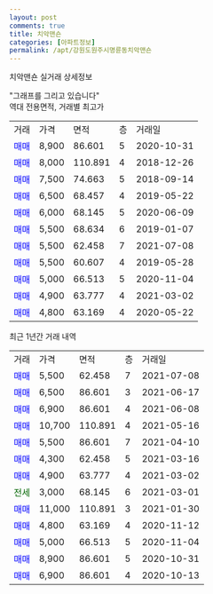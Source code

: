 ```yaml
---
layout: post
comments: true
title: 치악맨숀
categories: [아파트정보]
permalink: /apt/강원도원주시명륜동치악맨숀
---
```


치악맨숀 실거래 상세정보

<script type="text/javascript">
  google.charts.load('current', {'packages':['line', 'corechart']});
  google.charts.setOnLoadCallback(drawChart);

  function drawChart() {
    var data = new google.visualization.DataTable();
    data.addColumn('date', '거래일');
    data.addColumn('number', "매매");
    data.addColumn('number', "전세");
    data.addColumn('number', "전매");

    data.addRows([[new Date(Date.parse("2021-07-08")), 5500, null, null], [new Date(Date.parse("2021-06-17")), 6500, null, null], [new Date(Date.parse("2021-06-08")), 6900, null, null], [new Date(Date.parse("2021-05-16")), 10700, null, null], [new Date(Date.parse("2021-04-10")), 5500, null, null], [new Date(Date.parse("2021-03-16")), 4300, null, null], [new Date(Date.parse("2021-03-02")), 4900, null, null], [new Date(Date.parse("2021-03-01")), null, 3000, null], [new Date(Date.parse("2021-01-30")), 11000, null, null], [new Date(Date.parse("2020-11-12")), 4800, null, null], [new Date(Date.parse("2020-11-04")), 5000, null, null], [new Date(Date.parse("2020-10-31")), 8900, null, null], [new Date(Date.parse("2020-10-13")), 6900, null, null]]);

    var options = {
      hAxis: {
        format: 'yyyy/MM/dd'
      },    
      lineWidth: 0,
      pointsVisible: true,    
      title: '최근 1년간 유형별 실거래가 분포',
      legend: { position: 'bottom' }
    };

    var formatter = new google.visualization.NumberFormat({pattern:'###,###'} );
    formatter.format(data, 1);
    formatter.format(data, 2);
    
    setTimeout(function() {
        var chart = new google.visualization.LineChart(document.getElementById('columnchart_material'));
        chart.draw(data, (options));
        document.getElementById('loading').style.display = 'none';
    }, 1000);
  }
</script>


<div id="loading" style="z-index:20; display: block; margin-left: 0px">"그래프를 그리고 있습니다"</div>
<div id="columnchart_material" style="width: 95%; margin-left: 0px; display: block"></div>
<!-- contents start -->
역대 전용면적, 거래별 최고가
<table class="sortable">
    <tr>
      <td>거래</td>
      <td>가격</td>
      <td>면적</td>
      <td>층</td>
      <td>거래일</td>
    </tr>
        <tr>
          <td><a style="color: blue">매매</a></td>
          <td>8,900</td>
          <td>86.601</td>
          <td>5</td>
          <td>2020-10-31</td>
        </tr>            <tr>
          <td><a style="color: blue">매매</a></td>
          <td>8,000</td>
          <td>110.891</td>
          <td>4</td>
          <td>2018-12-26</td>
        </tr>            <tr>
          <td><a style="color: blue">매매</a></td>
          <td>7,500</td>
          <td>74.663</td>
          <td>5</td>
          <td>2018-09-14</td>
        </tr>            <tr>
          <td><a style="color: blue">매매</a></td>
          <td>6,500</td>
          <td>68.457</td>
          <td>4</td>
          <td>2019-05-22</td>
        </tr>            <tr>
          <td><a style="color: blue">매매</a></td>
          <td>6,000</td>
          <td>68.145</td>
          <td>5</td>
          <td>2020-06-09</td>
        </tr>            <tr>
          <td><a style="color: blue">매매</a></td>
          <td>5,500</td>
          <td>68.634</td>
          <td>6</td>
          <td>2019-01-07</td>
        </tr>            <tr>
          <td><a style="color: blue">매매</a></td>
          <td>5,500</td>
          <td>62.458</td>
          <td>7</td>
          <td>2021-07-08</td>
        </tr>            <tr>
          <td><a style="color: blue">매매</a></td>
          <td>5,500</td>
          <td>60.607</td>
          <td>4</td>
          <td>2019-05-28</td>
        </tr>            <tr>
          <td><a style="color: blue">매매</a></td>
          <td>5,000</td>
          <td>66.513</td>
          <td>5</td>
          <td>2020-11-04</td>
        </tr>            <tr>
          <td><a style="color: blue">매매</a></td>
          <td>4,900</td>
          <td>63.777</td>
          <td>4</td>
          <td>2021-03-02</td>
        </tr>            <tr>
          <td><a style="color: blue">매매</a></td>
          <td>4,800</td>
          <td>63.169</td>
          <td>4</td>
          <td>2020-05-22</td>
        </tr>        
    
    
</table>

최근 1년간 거래 내역

<table class="sortable">
    <tr>
      <td>거래</td>
      <td>가격</td>
      <td>면적</td>
      <td>층</td>
      <td>거래일</td>
    </tr>
    <tr>
      <td><a style="color: blue">매매</a></td>
      <td>5,500</td>
      <td>62.458</td>
      <td>7</td>
      <td>2021-07-08</td>
    </tr>          <tr>
      <td><a style="color: blue">매매</a></td>
      <td>6,500</td>
      <td>86.601</td>
      <td>3</td>
      <td>2021-06-17</td>
    </tr>          <tr>
      <td><a style="color: blue">매매</a></td>
      <td>6,900</td>
      <td>86.601</td>
      <td>4</td>
      <td>2021-06-08</td>
    </tr>          <tr>
      <td><a style="color: blue">매매</a></td>
      <td>10,700</td>
      <td>110.891</td>
      <td>4</td>
      <td>2021-05-16</td>
    </tr>          <tr>
      <td><a style="color: blue">매매</a></td>
      <td>5,500</td>
      <td>86.601</td>
      <td>7</td>
      <td>2021-04-10</td>
    </tr>          <tr>
      <td><a style="color: blue">매매</a></td>
      <td>4,300</td>
      <td>62.458</td>
      <td>5</td>
      <td>2021-03-16</td>
    </tr>          <tr>
      <td><a style="color: blue">매매</a></td>
      <td>4,900</td>
      <td>63.777</td>
      <td>4</td>
      <td>2021-03-02</td>
    </tr>          <tr>
      <td><a style="color: darkgreen">전세</a></td>
      <td>3,000</td>
      <td>68.145</td>
      <td>6</td>
      <td>2021-03-01</td>
    </tr>          <tr>
      <td><a style="color: blue">매매</a></td>
      <td>11,000</td>
      <td>110.891</td>
      <td>3</td>
      <td>2021-01-30</td>
    </tr>          <tr>
      <td><a style="color: blue">매매</a></td>
      <td>4,800</td>
      <td>63.169</td>
      <td>4</td>
      <td>2020-11-12</td>
    </tr>          <tr>
      <td><a style="color: blue">매매</a></td>
      <td>5,000</td>
      <td>66.513</td>
      <td>5</td>
      <td>2020-11-04</td>
    </tr>          <tr>
      <td><a style="color: blue">매매</a></td>
      <td>8,900</td>
      <td>86.601</td>
      <td>5</td>
      <td>2020-10-31</td>
    </tr>          <tr>
      <td><a style="color: blue">매매</a></td>
      <td>6,900</td>
      <td>86.601</td>
      <td>4</td>
      <td>2020-10-13</td>
    </tr>      </table>
<!-- contents end -->    

